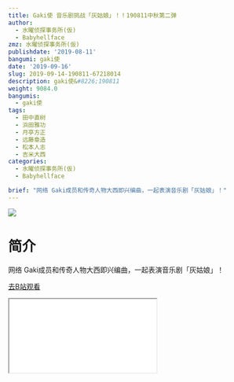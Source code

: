 ```yaml
---
title: Gaki使 音乐剧挑战「灰姑娘」！！190811中秋第二弹
author:
  - 水曜侦探事务所(仮)
  - Babyhellface
zmz: 水曜侦探事务所(仮)
publishdate: '2019-08-11'
bangumi: gaki使
date: '2019-09-16'
slug: 2019-09-14-190811-67218014
description: gaki使&#8226;190811
weight: 9084.0
bangumis:
  - gaki使
tags:
  - 田中直树
  - 浜田雅功
  - 月亭方正
  - 远藤章造
  - 松本人志
  - 吉米大西
categories:
  - 水曜侦探事务所(仮)
  - Babyhellface

brief: "网络 Gaki成员和传奇人物大西即兴编曲，一起表演音乐剧「灰姑娘」！"
---
```

![](https://raw.githubusercontent.com/tcgriffith/owaraisite/master/static/tmpimg/f7ab7c527db48296b36a1524a6fe63515415ba1e.jpg.480.jpg)
# 简介  
网络
Gaki成员和传奇人物大西即兴编曲，一起表演音乐剧「灰姑娘」！  

[去B站观看](https://www.bilibili.com/video/av67218014/)
<div class ="resp-container"><iframe class="testiframe" src="//player.bilibili.com/player.html?aid=67218014"", scrolling="no", allowfullscreen="true" > </iframe></div> 

